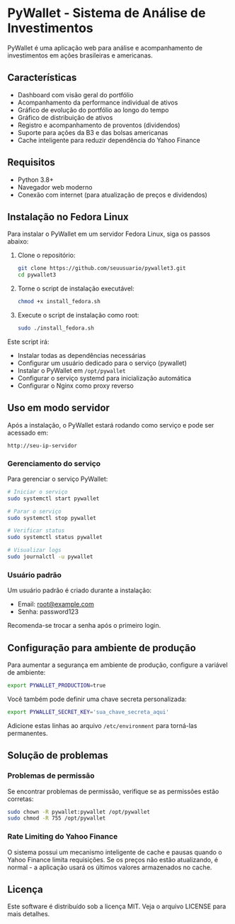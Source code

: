# PyWallet - Sistema de Análise de Investimentos

PyWallet é uma aplicação web para análise e acompanhamento de investimentos em ações brasileiras e americanas.

## Características

- Dashboard com visão geral do portfólio
- Acompanhamento da performance individual de ativos
- Gráfico de evolução do portfólio ao longo do tempo
- Gráfico de distribuição de ativos 
- Registro e acompanhamento de proventos (dividendos)
- Suporte para ações da B3 e das bolsas americanas
- Cache inteligente para reduzir dependência do Yahoo Finance

## Requisitos

- Python 3.8+
- Navegador web moderno
- Conexão com internet (para atualização de preços e dividendos)

## Instalação no Fedora Linux

Para instalar o PyWallet em um servidor Fedora Linux, siga os passos abaixo:

1. Clone o repositório:
   ```bash
   git clone https://github.com/seuusuario/pywallet3.git
   cd pywallet3
   ```

2. Torne o script de instalação executável:
   ```bash
   chmod +x install_fedora.sh
   ```

3. Execute o script de instalação como root:
   ```bash
   sudo ./install_fedora.sh
   ```

Este script irá:
- Instalar todas as dependências necessárias
- Configurar um usuário dedicado para o serviço (pywallet)
- Instalar o PyWallet em `/opt/pywallet`
- Configurar o serviço systemd para inicialização automática
- Configurar o Nginx como proxy reverso

## Uso em modo servidor

Após a instalação, o PyWallet estará rodando como serviço e pode ser acessado em:
```
http://seu-ip-servidor
```

### Gerenciamento do serviço

Para gerenciar o serviço PyWallet:
```bash
# Iniciar o serviço
sudo systemctl start pywallet

# Parar o serviço 
sudo systemctl stop pywallet

# Verificar status
sudo systemctl status pywallet

# Visualizar logs
sudo journalctl -u pywallet
```

### Usuário padrão

Um usuário padrão é criado durante a instalação:
- Email: root@example.com
- Senha: password123

Recomenda-se trocar a senha após o primeiro login.

## Configuração para ambiente de produção

Para aumentar a segurança em ambiente de produção, configure a variável de ambiente:
```bash
export PYWALLET_PRODUCTION=true
```

Você também pode definir uma chave secreta personalizada:
```bash
export PYWALLET_SECRET_KEY='sua_chave_secreta_aqui'
```

Adicione estas linhas ao arquivo `/etc/environment` para torná-las permanentes.

## Solução de problemas

### Problemas de permissão
Se encontrar problemas de permissão, verifique se as permissões estão corretas:
```bash
sudo chown -R pywallet:pywallet /opt/pywallet
sudo chmod -R 755 /opt/pywallet
```

### Rate Limiting do Yahoo Finance
O sistema possui um mecanismo inteligente de cache e pausas quando o Yahoo Finance limita requisições. Se os preços não estão atualizando, é normal - a aplicação usará os últimos valores armazenados no cache.

## Licença

Este software é distribuído sob a licença MIT. Veja o arquivo LICENSE para mais detalhes.